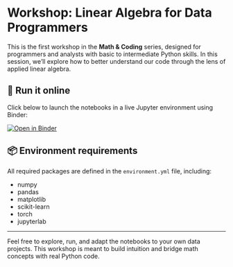 # Workshop: Linear Algebra for Data Programmers

This is the first workshop in the **Math & Coding** series, designed for programmers and analysts with basic to intermediate Python skills. In this session, we’ll explore how to better understand our code through the lens of applied linear algebra.

## 🧪 Run it online

Click below to launch the notebooks in a live Jupyter environment using Binder:

[![Open in Binder](https://mybinder.org/badge_logo.svg)](https://mybinder.org/v2/gh/jessica-gonzalez/lin_alg_1/HEAD)

## 📦 Environment requirements

All required packages are defined in the `environment.yml` file, including:

- numpy  
- pandas  
- matplotlib  
- scikit-learn  
- torch  
- jupyterlab  

---

Feel free to explore, run, and adapt the notebooks to your own data projects. This workshop is meant to build intuition and bridge math concepts with real Python code.
